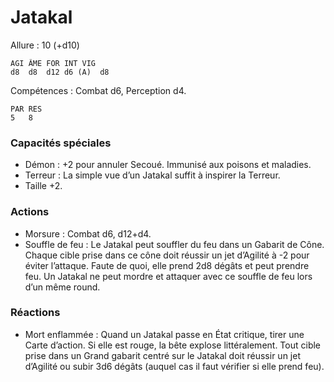 # Jatakal

Allure : 10 (+d10)

	AGI	ÂME	FOR	INT	VIG
	d8	d8	d12	d6 (A)	d8

Compétences : Combat d6, Perception d4.

	PAR	RES
	5	8

### Capacités spéciales
- Démon : +2 pour annuler Secoué. Immunisé aux poisons et maladies.
- Terreur : La simple vue d’un Jatakal suffit à inspirer la Terreur.
- Taille +2.

### Actions
- Morsure : Combat d6, d12+d4.
- Souffle de feu : Le Jatakal peut souffler du feu dans un Gabarit de Cône. Chaque cible prise dans ce cône doit réussir un jet d’Agilité à -2 pour éviter l’attaque. Faute de quoi, elle prend 2d8 dégâts et peut prendre feu. Un Jatakal ne peut mordre et attaquer avec ce souffle de feu lors d’un même round.

### Réactions
- Mort enflammée : Quand un Jatakal passe en État critique, tirer une Carte d’action. Si elle est rouge, la bête explose littéralement. Tout cible prise dans un Grand gabarit centré sur le Jatakal doit réussir un jet d’Agilité ou subir 3d6 dégâts (auquel cas il faut vérifier si elle prend feu).
